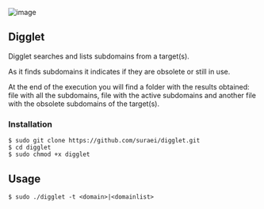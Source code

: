 



![image](https://user-images.githubusercontent.com/25567768/205513449-379be41d-eac4-4277-a287-d3558a44786f.png)

## Digglet
Digglet searches and lists subdomains from a target(s).

As it finds subdomains it indicates if they are obsolete or still in use.

At the end of the execution you will find a folder with the results obtained: file with all the subdomains, file with the active subdomains and another file with the obsolete subdomains of the target(s).



### Installation

```
$ sudo git clone https://github.com/suraei/digglet.git
$ cd digglet 
$ sudo chmod +x digglet
```

## Usage


```
$ sudo ./digglet -t <domain>|<domainlist>
```



